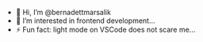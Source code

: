 - 👋 Hi, I’m @bernadettmarsalik
- 👀 I’m interested in frontend development...
- ⚡ Fun fact: light mode on VSCode does not scare me...
<!---
bernadettmarsalik/bernadettmarsalik is a ✨ special ✨ repository because its `README.md` (this file) appears on your GitHub profile.
You can click the Preview link to take a look at your changes.
--->

